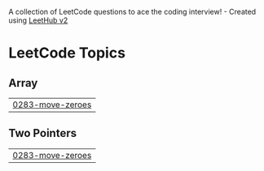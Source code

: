 A collection of LeetCode questions to ace the coding interview! - Created using [LeetHub v2](https://github.com/arunbhardwaj/LeetHub-2.0)
<!---LeetCode Topics Start-->
# LeetCode Topics
## Array
|  |
| ------- |
| [0283-move-zeroes](https://github.com/Dinkar12/-CrackYourPlacement/tree/master/0283-move-zeroes) |
## Two Pointers
|  |
| ------- |
| [0283-move-zeroes](https://github.com/Dinkar12/-CrackYourPlacement/tree/master/0283-move-zeroes) |
<!---LeetCode Topics End-->